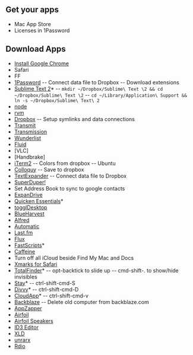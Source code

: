 ## Get your apps
- Mac App Store
- Licenses in 1Password

## Download Apps
- [Install Google Chrome](http://www.google.com/chrome)
- Safari
- FF
- [1Password](https://agilebits.com/onepassword)
-- Connect data file to Dropbox
-- Download extensions
- [Sublime Text 2](http://www.sublimetext.com/2)*
-- `mkdir ~/Dropbox/Sublime\ Text \2 && cd ~/Dropbox/Sublime\ Text \2`
-- `cd ~/Library/Application\ Support && ln -s ~/Dropbox/Sublime\ Text\ 2`
- [node](http://nodejs.org/)
- [rvm](http://beginrescueend.com/rvm/install/)
- [Dropbox](http://www.dropbox.com/downloading?src=index)
-- Setup symlinks and data connections
- [Transmit](http://www.panic.com/transmit/)
- [Transmission](http://www.transmissionbt.com/download/)
- [Wunderlist](http://itunes.apple.com/us/app/wunderlist/id410628904?mt=12)
- [Fluid](http://fluidapp.com)
- [VLC]
- [Handbrake]
- [iTerm2](http://fluidapp.com)
-- Colors from dropbox
-- Ubuntu
- [Colloquy](http://colloquy.info/)
-- Save to dropbox
- [TextExpander](http://smilesoftware.com/TextExpander/)
-- Connect data file to Dropbox
- [SuperDuper!](http://www.shirt-pocket.com/downloads/SuperDuper!.dmg)
- Set Address Book to sync to google contacts
- [ExpanDrive](http://www.expandrive.com/)
- [Quicken Essentials]()*
- [togglDesktop]()
- [BlueHarvest](http://www.zeroonetwenty.com/blueharvest4/)
- [Alfred](http://www.alfredapp.com/)
- [Automatic](http://codingcurious.com/automatic/)
- [Last.fm](http://www.last.fm/download)
- [Flux](http://stereopsis.com/flux/)
- [FastScripts](http://www.red-sweater.com/fastscripts/)*
- [Caffeine](http://itunes.apple.com/us/app/caffeine/id411246225?mt=12)
- Turn off all iCloud beside Find My Mac and Docs
- [Xmarks for Safari](http://download.xmarks.com/download)
- [TotalFinder](http://totalfinder.binaryage.com/)*
-- opt-backtick to slide up
-- cmd-shift-. to show/hide invisibles
- [Stay](http://cordlessdog.com/stay/)*
-- ctrl-shift-cmd-S
- [Divvy](http://itunes.apple.com/us/app/divvy/id413857545?mt=12)*
-- ctrl-shift-cmd-D
- [CloudApp](http://itunes.apple.com/us/app/cloud/id417602904?mt=12)*
-- ctrl-shift-cmd-v
- [Backblaze](http://www.backblaze.com/)
-- Delete old computer from backblaze.com
- [AppZapper](http://appzapper.com)
- [Airfoil](http://www.rogueamoeba.com/airfoil/mac/download.php)
- [Airfoil Speakers](http://www.rogueamoeba.com/airfoilspeakers/mac/download.php)
- [ID3 Editor](http://www.pa-software.com/id3editor/)
- [XLD](http://www.macupdate.com/app/mac/23430/x-lossless-decoder)
- [unrarx](http://www.unrarx.com/)
- [Rdio](http://www.rdio.com/apps/)